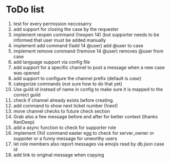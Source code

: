 # ToDo list
1. test for every permission neccesarry
1. add support for closing the case by the requester
1. implement reopen command (!reopen 14) (but supporter needs to be informed that user must be added manually
1. implement add command (!add 14 @user) add @user to case
1. implement remove command (!remove 14 @user) removes @user from case
1. add language support via config file
1. add support for a specific channel to post a message when a new case was opened
1. add support to configure the channel prefix (default is *case*)
1. categorize commands (not sure how to do that yet)
1. Use guild id instead of name in config to make sure it is mapped to the correct guild
1. check if channel already exists before creating.
1. add command to show next ticket number (!next)
1. move channel checks to future check section
1. Grab also a few message before and after for better context (thanks KenDeep)
1. add a async function to check for supporter role
1. implement (!hi) command easter egg to check for server\_owner or suppoter or a funny message for unworthy users
1. let role members also report messages via emojis read by db.json case id
1. add link to original message when copying
